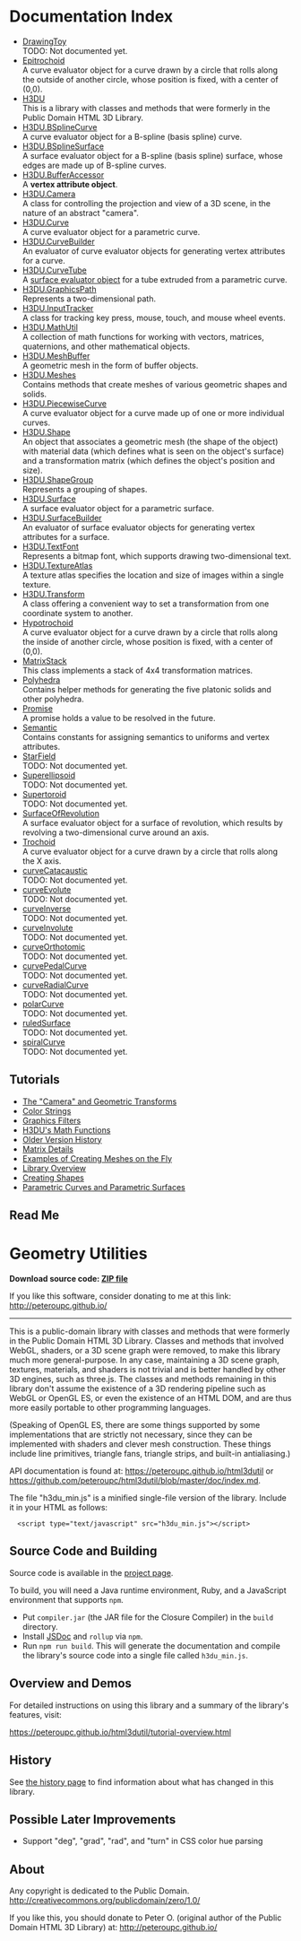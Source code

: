 # Documentation Index

* <a href="DrawingToy.md">DrawingToy</a><br>TODO: Not documented yet.
* <a href="Epitrochoid.md">Epitrochoid</a><br>A curve evaluator object for a curve drawn by a circle that rolls along the outside
of another circle, whose position is fixed, with a center of (0,0).
* <a href="H3DU.md">H3DU</a><br>This is a library with classes and methods that were formerly in the Public Domain HTML 3D Library.
* <a href="H3DU.BSplineCurve.md">H3DU.BSplineCurve</a><br>A curve evaluator object for a B-spline (basis spline) curve.
* <a href="H3DU.BSplineSurface.md">H3DU.BSplineSurface</a><br>A surface evaluator object for a B-spline (basis spline) surface,
whose edges are made up of B-spline curves.
* <a href="H3DU.BufferAccessor.md">H3DU.BufferAccessor</a><br>A <b>vertex attribute object</b>.
* <a href="H3DU.Camera.md">H3DU.Camera</a><br>A class for controlling the projection and
view of a 3D scene, in the nature of an abstract "camera".
* <a href="H3DU.Curve.md">H3DU.Curve</a><br>A curve evaluator object for a parametric curve.
* <a href="H3DU.CurveBuilder.md">H3DU.CurveBuilder</a><br>An evaluator of curve evaluator objects for generating
vertex attributes for a curve.
* <a href="H3DU.CurveTube.md">H3DU.CurveTube</a><br>A <a href="H3DU.Surface.md">surface evaluator object</a> for a tube extruded from a parametric curve.
* <a href="H3DU.GraphicsPath.md">H3DU.GraphicsPath</a><br>Represents a two-dimensional path.
* <a href="H3DU.InputTracker.md">H3DU.InputTracker</a><br>A class for tracking key press, mouse, touch, and mouse wheel
events.
* <a href="H3DU.MathUtil.md">H3DU.MathUtil</a><br>A collection of math functions for working
with vectors, matrices, quaternions, and other
mathematical objects.
* <a href="H3DU.MeshBuffer.md">H3DU.MeshBuffer</a><br>A geometric mesh in the form of buffer objects.
* <a href="H3DU.Meshes.md">H3DU.Meshes</a><br>Contains methods that create meshes
of various geometric shapes and solids.
* <a href="H3DU.PiecewiseCurve.md">H3DU.PiecewiseCurve</a><br>A curve evaluator object for a curve
made up of one or more individual curves.
* <a href="H3DU.Shape.md">H3DU.Shape</a><br>An object that associates a geometric mesh (the shape of the object) with
material data (which defines what is seen on the object's surface)
and a transformation matrix (which defines the object's position and size).
* <a href="H3DU.ShapeGroup.md">H3DU.ShapeGroup</a><br>Represents a grouping of shapes.
* <a href="H3DU.Surface.md">H3DU.Surface</a><br>A surface evaluator object for a parametric surface.
* <a href="H3DU.SurfaceBuilder.md">H3DU.SurfaceBuilder</a><br>An evaluator of surface evaluator objects for generating
vertex attributes for a surface.
* <a href="H3DU.TextFont.md">H3DU.TextFont</a><br>Represents a bitmap font, which supports drawing two-dimensional
text.
* <a href="H3DU.TextureAtlas.md">H3DU.TextureAtlas</a><br>A texture atlas specifies the location and size of images within a single
texture.
* <a href="H3DU.Transform.md">H3DU.Transform</a><br>A class offering a convenient way to set a transformation
from one coordinate system to another.
* <a href="Hypotrochoid.md">Hypotrochoid</a><br>A curve evaluator object for a curve drawn by a circle that rolls along the inside
of another circle, whose position is fixed, with a center of (0,0).
* <a href="MatrixStack.md">MatrixStack</a><br>This class implements a stack
of 4x4 transformation matrices.
* <a href="Polyhedra.md">Polyhedra</a><br>Contains helper methods for generating the five platonic solids
and other polyhedra.
* <a href="Promise.md">Promise</a><br>A promise holds a value to be resolved in the future.
* <a href="Semantic.md">Semantic</a><br>Contains constants for assigning semantics
to uniforms and vertex attributes.
* <a href="StarField.md">StarField</a><br>TODO: Not documented yet.
* <a href="Superellipsoid.md">Superellipsoid</a><br>TODO: Not documented yet.
* <a href="Supertoroid.md">Supertoroid</a><br>TODO: Not documented yet.
* <a href="SurfaceOfRevolution.md">SurfaceOfRevolution</a><br>A surface evaluator object for a surface of revolution,
which results by revolving a two-dimensional curve around an axis.
* <a href="Trochoid.md">Trochoid</a><br>A curve evaluator object for a curve drawn by a circle that rolls along the X axis.
* <a href="curveCatacaustic.md">curveCatacaustic</a><br>TODO: Not documented yet.
* <a href="curveEvolute.md">curveEvolute</a><br>TODO: Not documented yet.
* <a href="curveInverse.md">curveInverse</a><br>TODO: Not documented yet.
* <a href="curveInvolute.md">curveInvolute</a><br>TODO: Not documented yet.
* <a href="curveOrthotomic.md">curveOrthotomic</a><br>TODO: Not documented yet.
* <a href="curvePedalCurve.md">curvePedalCurve</a><br>TODO: Not documented yet.
* <a href="curveRadialCurve.md">curveRadialCurve</a><br>TODO: Not documented yet.
* <a href="polarCurve.md">polarCurve</a><br>TODO: Not documented yet.
* <a href="ruledSurface.md">ruledSurface</a><br>TODO: Not documented yet.
* <a href="spiralCurve.md">spiralCurve</a><br>TODO: Not documented yet.

## Tutorials

* [The "Camera" and Geometric Transforms](tutorial-camera.md)
* [Color Strings](tutorial-colors.md)
* [Graphics Filters](tutorial-filters.md)
* [H3DU's Math Functions](tutorial-glmath.md)
* [Older Version History](tutorial-history.md)
* [Matrix Details](tutorial-matrixdetails.md)
* [Examples of Creating Meshes on the Fly](tutorial-meshexamples.md)
* [Library Overview](tutorial-overview.md)
* [Creating Shapes](tutorial-shapes.md)
* [Parametric Curves and Parametric Surfaces](tutorial-surfaces.md)

## Read Me

<h1>Geometry Utilities</h1><p><strong>Download source code: <a href="https://github.com/peteroupc/html3dutil/archive/master.md">ZIP file</a></strong></p>
<p>If you like this software, consider donating to me at this link: <a href="http://peteroupc.github.io/">http://peteroupc.github.io/</a></p>
<hr>
<p>This is a public-domain library with classes and methods that were formerly in the Public Domain HTML 3D Library.  Classes and methods that involved WebGL, shaders, or a 3D scene graph were removed, to make this library much more general-purpose.  In any case, maintaining a 3D scene graph, textures, materials, and shaders is not trivial and is better handled by other 3D engines, such as three.js.  The classes and methods remaining in this library don't assume the existence of a 3D rendering pipeline such as WebGL or OpenGL ES, or even the existence of an HTML DOM, and are thus more easily portable to other programming languages.</p>
<p>(Speaking of OpenGL ES, there are some things supported by some implementations that are strictly not necessary, since they can be implemented with shaders and clever mesh construction.  These things include line primitives, triangle fans, triangle strips, and built-in antialiasing.)</p>
<p>API documentation is found at: <a href="https://peteroupc.github.io/html3dutil">https://peteroupc.github.io/html3dutil</a>
or <a href="https://github.com/peteroupc/html3dutil/blob/master/doc/index.md">https://github.com/peteroupc/html3dutil/blob/master/doc/index.md</a>.</p>
<p>The file &quot;h3du_min.js&quot; is a minified single-file version of the library.  Include it in your HTML
as follows:</p>
<pre class="prettyprint source lang-html"><code>  &lt;script type=&quot;text/javascript&quot; src=&quot;h3du_min.js&quot;>&lt;/script></code></pre><h2>Source Code and Building</h2><p>Source code is available in the <a href="https://github.com/peteroupc/html3dutil">project page</a>.</p>
<p>To build, you will need a Java runtime environment, Ruby, and a JavaScript environment
that supports <code>npm</code>.</p>
<ul>
<li>Put <code>compiler.jar</code> (the JAR file for the Closure Compiler) in the <code>build</code> directory.</li>
<li>Install <a href="https://github.com/jsdoc3/jsdoc">JSDoc</a> and <code>rollup</code> via <code>npm</code>.</li>
<li>Run <code>npm run build</code>. This will generate the documentation and compile
the library's source code into a single file called <code>h3du_min.js</code>.</li>
</ul>
<h2>Overview and Demos</h2><p>For detailed instructions on using this library and a summary of the library's features, visit:</p>
<p><a href="https://peteroupc.github.io/html3dutil/tutorial-overview.html">https://peteroupc.github.io/html3dutil/tutorial-overview.html</a></p>
<h2>History</h2><p>See <a href="https://peteroupc.github.io/html3dutil/tutorial-history.html">the history page</a> to find
information about what has changed in this library.</p>
<h2>Possible Later Improvements</h2><ul>
<li>Support &quot;deg&quot;, &quot;grad&quot;, &quot;rad&quot;, and &quot;turn&quot; in CSS color hue parsing</li>
</ul>
<h2>About</h2><p>Any copyright is dedicated to the Public Domain.
<a href="http://creativecommons.org/publicdomain/zero/1.0/">http://creativecommons.org/publicdomain/zero/1.0/</a></p>
<p>If you like this, you should donate to Peter O. (original author of
the Public Domain HTML 3D Library) at:
<a href="http://peteroupc.github.io/">http://peteroupc.github.io/</a></p>

